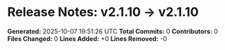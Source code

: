 # Release Notes: v2.1.10 → v2.1.10

**Generated:** 2025-10-07 19:51:26 UTC
**Total Commits:** 0
**Contributors:** 0
**Files Changed:** 0
**Lines Added:** +0
**Lines Removed:** -0

